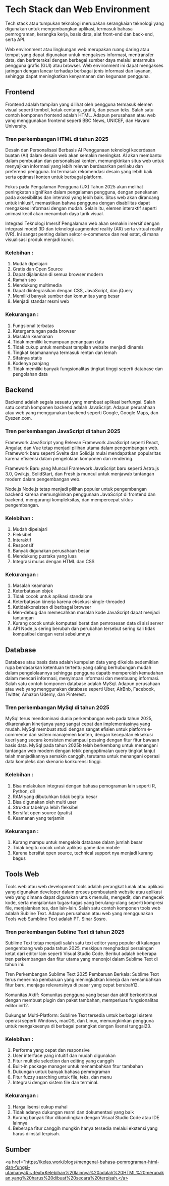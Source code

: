 # Tech Stack dan Web Environment

Tech stack atau tumpukan teknologi merupakan serangkaian teknologi yang digunakan untuk mengembangkan aplikasi, termasuk bahasa pemrograman, kerangka kerja, basis data, alat front-end dan back-end, serta API.

Web environment atau lingkungan web merupakan ruang daring atau tempat yang dapat digunakan untuk mengakses informasi, mentransfer data, dan berinteraksi dengan berbagai sumber daya melalui antarmuka pengguna grafis (GUI) atau browser. Web environment ini dapat mengakses jaringan dengan lancar terhadap berbagai jenis informasi dan layanan, sehingga dapat meningkatkan kenyamanan dan kegunaan pengguna. 

## Frontend
Frontend adalah tampilan yang dilihat oleh pengguna termasuk elemen visual seperti tombol, kotak centang, grafik, dan pesan teks. Salah satu contoh komponen frontend adalah HTML. Adapun perusahaan atau web yang menggunakan frontend seperti BBC News, UNICEF, dan Havard University. 

### Tren perkembangan HTML di tahun 2025
Desain dan Personalisasi Berbasis AI
Penggunaan teknologi kecerdasan buatan (AI) dalam desain web akan semakin meningkat. AI akan membantu dalam pembuatan dan personalisasi konten, memungkinkan situs web untuk menyajikan informasi yang lebih relevan berdasarkan perilaku dan preferensi pengguna. Ini termasuk rekomendasi desain yang lebih baik serta optimasi konten untuk berbagai platform.

Fokus pada Pengalaman Pengguna (UX)
Tahun 2025 akan melihat peningkatan signifikan dalam pengalaman pengguna, dengan penekanan pada aksesibilitas dan interaksi yang lebih baik. Situs web akan dirancang untuk inklusif, memastikan bahwa pengguna dengan disabilitas dapat mengakses informasi dengan mudah. Selain itu, elemen interaktif seperti animasi kecil akan menambah daya tarik visual.

Integrasi Teknologi Imersif
Pengalaman web akan semakin imersif dengan integrasi model 3D dan teknologi augmented reality (AR) serta virtual reality (VR). Ini sangat penting dalam sektor e-commerce dan real estat, di mana visualisasi produk menjadi kunci.

### Kelebihan :
1. Mudah dipelajari
2. Gratis dan Open Source
3. Dapat dijalankan di semua browser modern
4. Ramah seo
5. Mendukung multimedia
6. Dapat diintegrasikan dengan CSS, JavaScript, dan jQuery
7. Memiliki banyak sumber dan komunitas yang besar
8. Menjadi standar resmi web

### Kekurangan :
1. Fungsional terbatas
2. Ketergantungan pada browser
3. Masalah keamanan
4. Tidak memiliki kemampuan penangaan data
5. Tidak cukup untuk membuat tampilan website menjadi dinamis
6. Tingkat keamanannya termasuk rentan dan lemah
7. Sifatnya statis
8. Kodenya panjang
9. Tidak memiliki banyak fungsionalitas tingkat tinggi seperti database dan pengolahan data

## Backend
Backend adalah segala sesuatu yang membuat aplikasi berfungsi. Salah satu contoh komponen backend adalah JavaScript. Adapun perusahaan atau web yang menggunakan backend seperti Google, Google Maps, dan Eyezen.com. 

### Tren perkembangan JavaScript di tahun 2025
Framework JavaScript yang Relevan Framework JavaScript seperti React, Angular, dan Vue tetap menjadi pilihan utama dalam pengembangan web. Framework baru seperti Svelte dan Solid.js mulai mendapatkan popularitas karena efisiensi dalam pengelolaan komponen dan rendering.

Framework Baru yang Muncul Framework JavaScript baru seperti Astro.js 3.0, Qwik.js, SolidStart, dan Fresh.js muncul untuk menjawab tantangan modern dalam pengembangan web.

Node.js Node.js tetap menjadi pilihan populer untuk pengembangan backend karena memungkinkan penggunaan JavaScript di frontend dan backend, mengurangi kompleksitas, dan mempercepat siklus pengembangan.

### Kelebihan :
1. Mudah dipelajari
2. Fleksibel
3. Interaktif
4. Responsif
5. Banyak digunakan perusahaan besar
6. Mendukung pustaka yang luas
7. Integrasi mulus dengan HTML dan CSS

### Kekurangan :
1. Masalah keamanan
2. Keterbatasan objek
3. Tidak cocok untuk aplikasi standalone
4. Keterbatasan kinerja karena eksekusi single-threaded
5. Ketidakkonsisten di berbagai browser
6. Men-debug dan memecahkan masalah kode JavaScript dapat menjadi tantangan
7. Kurang cocok untuk komputasi berat dan pemrosesan data di sisi server
8. API Node.js sering berubah dan perubahan tersebut sering kali tidak kompatibel dengan versi sebelumnya

## Database
Database atau basis data adalah kumpulan data yang dikelola sedemikian rupa berdasarkan ketentuan tertentu yang saling berhubungan mudah dalam pengelolaannya sehingga pengguna dapatb memperoleh kemudahan dalam mencari informasi, menyimpan informasi dan membuang informasi. Salah satu contoh komponen database adalah MySql. Adapun perusahaan atau web yang menggunakan database seperti Uber, AirBnb, Facebook, Twitter, Amazon Udemy, dan Pinterest. 

### Tren perkembangan MySql di tahun 2025
MySql terus mendominasi dunia perkembangan web pada tahun 2025, dikarenakan kinerjanya yang sangat cepat dan implementasinya yang mudah. MySql membuat studi dengan sangat efisien untuk platform e-commerce dan sistem manajemen konten, dengan kecepatan eksekusi kueri yang secara konsisten melampaui pesaing dengan fitur fitur bawaan basis data. MySql pada tahun 2025b telah berkembang untuk menangani tantangan web modern dengan tekik pengoptimalan query tingkat lanjut telah menjadikannya semakin canggih, terutama untuk menangani operasi data kompleks dan skenario konkurensi tinggi. 

### Kelebihan :
1. Bisa melakukan integrasi dengan bahasa pemograman lain seperti R, Python, dll
2. RAM yang dibutuhkan tidak begitu besar
3. Bisa digunakan oleh multi user
4. Struktur tabelnya lebih fleksibel
5. Bersifat open source (gratis)
6. Keamanan yang terjamin

### Kekurangan :
1. Kurang mampu untuk mengelola database dalam jumlah besar
2. Tidak begitu cocok untuk aplikasi game dan mobile
3. Karena bersifat open source, technical support nya menjadi kurang bagus

## Tools Web
Tools web atau web development tools adalah perangkat lunak atau aplikasi yang digunakan developer dalam proses pembuatanb website atau aplikasi web yang dimana dapat digunakan untuk menulis, mengedit, dan mengecek kode, serta menjalankan tugas-tugas yang berulang-ulang seperti kompresi file, menjalankan tes, dan lain-lain. Salah satu contoh komponen tools web adalah Subline Text. Adapun perusahaan atau web yang menggunakan Tools web Sumbline Text adalah PT. Sinar Sosro.

### Tren perkembangan Subline Text di tahun 2025
Sublime Text tetap menjadi salah satu text editor yang populer di kalangan pengembang web pada tahun 2025, meskipun menghadapi persaingan ketat dari editor lain seperti Visual Studio Code. Berikut adalah beberapa tren perkembangan dan fitur utama yang menonjol dalam Sublime Text di tahun ini:

Tren Perkembangan Sublime Text 2025
Pembaruan Berkala: Sublime Text terus menerima pembaruan yang meningkatkan kinerja dan menambahkan fitur baru, menjaga relevansinya di pasar yang cepat berubah12.

Komunitas Aktif: Komunitas pengguna yang besar dan aktif berkontribusi dengan membuat plugin dan paket tambahan, memperluas fungsionalitas editor ini12.

Dukungan Multi-Platform: Sublime Text tersedia untuk berbagai sistem operasi seperti Windows, macOS, dan Linux, memungkinkan pengguna untuk mengaksesnya di berbagai perangkat dengan lisensi tunggal23.

### Kelebihan :
1. Performa yang cepat dan responsive
2. User interface yang intuitif dan mudah digunakan
3. Fitur multiple selection dan editing yang canggih
4. Built-in package manager untuk menambahkan fitur tambahan
5. Dukungan untuk banyak bahasa pemrograman
6. Fitur fuzzy searching untuk file, teks, dan menu
7. Integrasi dengan sistem file dan terminal.

### Kekurangan :
1. Harga lisensi cukup mahal
2. Tidak adanya dukungan resmi dan dokumentasi yang baik
3. Kurang banyak fitur dibandingkan dengan Visual Studio Code atau IDE lainnya
4. Beberapa fitur canggih mungkin hanya tersedia melalui ekstensi yang harus diinstal terpisah.

## Sumber
<a href="https://kelas.work/blogs/mengenal-bahasa-pemrograman-html-dan-fungsi-utamanya#:~:text=Kelebihan%20lainnya%20adalah%20HTML%20merupakan,yang%20harus%20dibuat%20secara%20terpisah.</a>
